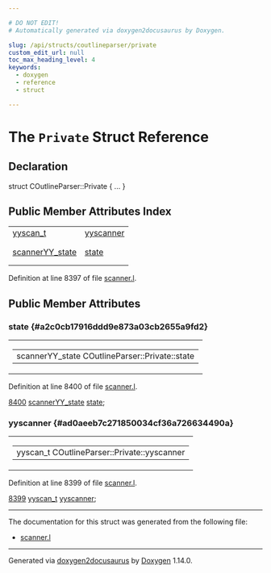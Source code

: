 ```yaml
---

# DO NOT EDIT!
# Automatically generated via doxygen2docusaurus by Doxygen.

slug: /api/structs/coutlineparser/private
custom_edit_url: null
toc_max_heading_level: 4
keywords:
  - doxygen
  - reference
  - struct

---
```


<div class="doxyPage">

# The `Private` Struct Reference



## Declaration

<div class="doxyDeclaration">
struct COutlineParser::Private { ... }
</div>

## Public Member Attributes Index

<table class="doxyMembersIndex">

<tr class="doxyMemberIndexItem">
<td class="doxyMemberIndexItemType" align="left" valign="top"><a href="/web-doxygen/docs/api/files/src/code-l/#a9484188abbc459dafcbd4c96425fa70b">yyscan_t</a></td>
<td class="doxyMemberIndexItemName" align="left" valign="top"><a href="#ad0aeeb7c271850034cf36a726634490a">yyscanner</a></td>
</tr>
<tr class="doxyMemberIndexDescription">
<td class="doxyMemberIndexDescriptionLeft"></td>
<td class="doxyMemberIndexDescriptionRight">
</td>
</tr>
<tr class="doxyMemberIndexSeparator">
<td class="doxyMemberIndexSeparator" colspan="2"></td>
</tr>

<tr class="doxyMemberIndexItem">
<td class="doxyMemberIndexItemType" align="left" valign="top"><a href="/web-doxygen/docs/api/structs/scanneryy-state">scannerYY_state</a></td>
<td class="doxyMemberIndexItemName" align="left" valign="top"><a href="#a2c0cb17916ddd9e873a03cb2655a9fd2">state</a></td>
</tr>
<tr class="doxyMemberIndexDescription">
<td class="doxyMemberIndexDescriptionLeft"></td>
<td class="doxyMemberIndexDescriptionRight">
</td>
</tr>
<tr class="doxyMemberIndexSeparator">
<td class="doxyMemberIndexSeparator" colspan="2"></td>
</tr>

</table>


<p>Definition at line 8397 of file <a href="/web-doxygen/docs/api/files/src/scanner-l">scanner.l</a>.</p>


<div class="doxySectionDef">

## Public Member Attributes

### state {#a2c0cb17916ddd9e873a03cb2655a9fd2}

<div class="doxyMemberItem">
<div class="doxyMemberProto">
<table class="doxyMemberLabels">
<tr class="doxyMemberLabels">
<td class="doxyMemberLabelsLeft">
<table class="doxyMemberName">
<tr>
<td class="doxyMemberName">scannerYY_state COutlineParser::Private::state</td>
</tr>
</table>
</td>
</tr>
</table>
</div>
<div class="doxyMemberDoc">



<p>Definition at line 8400 of file <a href="/web-doxygen/docs/api/files/src/scanner-l">scanner.l</a>.</p>


<div class="doxyProgramListing">

<div class="doxyCodeLine"><span class="doxyLineNumber"><a href="#a2c0cb17916ddd9e873a03cb2655a9fd2">8400</a></span><span class="doxyLineContent"><span class="doxyHighlight">  <a href="/web-doxygen/docs/api/structs/scanneryy-state">scannerYY_state</a> <a href="#a2c0cb17916ddd9e873a03cb2655a9fd2">state</a>;</span></span></div>

</div>

</div>
</div>

### yyscanner {#ad0aeeb7c271850034cf36a726634490a}

<div class="doxyMemberItem">
<div class="doxyMemberProto">
<table class="doxyMemberLabels">
<tr class="doxyMemberLabels">
<td class="doxyMemberLabelsLeft">
<table class="doxyMemberName">
<tr>
<td class="doxyMemberName">yyscan_t COutlineParser::Private::yyscanner</td>
</tr>
</table>
</td>
</tr>
</table>
</div>
<div class="doxyMemberDoc">



<p>Definition at line 8399 of file <a href="/web-doxygen/docs/api/files/src/scanner-l">scanner.l</a>.</p>


<div class="doxyProgramListing">

<div class="doxyCodeLine"><span class="doxyLineNumber"><a href="#ad0aeeb7c271850034cf36a726634490a">8399</a></span><span class="doxyLineContent"><span class="doxyHighlight">  <a href="/web-doxygen/docs/api/files/src/code-l/#a9484188abbc459dafcbd4c96425fa70b">yyscan_t</a> <a href="#ad0aeeb7c271850034cf36a726634490a">yyscanner</a>;</span></span></div>

</div>

</div>
</div>

</div>

<hr/>

The documentation for this struct was generated from the following file:

<ul>
<li><a href="/web-doxygen/docs/api/files/src/scanner-l">scanner.l</a></li>
</ul>

<hr/>

<p class="doxyGeneratedBy">Generated via <a href="https://github.com/xpack/doxygen2docusaurus">doxygen2docusaurus</a> by <a href="https://www.doxygen.nl">Doxygen</a> 1.14.0.</p>

</div>
